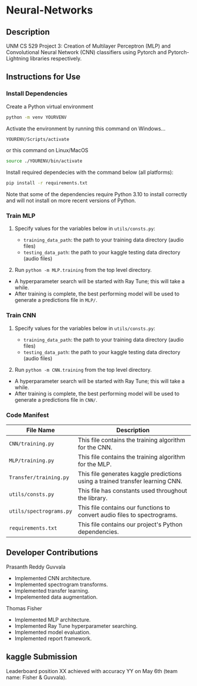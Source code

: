 # Neural-Networks

## Description

UNM CS 529 Project 3: Creation of Multilayer Perceptron (MLP) and Convolutional Neural Network (CNN) classifiers using Pytorch and Pytorch-Lightning libraries respectively.

## Instructions for Use

### Install Dependencies

Create a Python virtual environment
```bash
python -m venv YOURVENV
```

Activate the environment by running this command on Windows...
```bash
YOURENV/Scripts/activate
```
or this command on Linux/MacOS
```bash
source ./YOURENV/bin/activate
```

Install required dependecies with the command below (all platforms):
```bash
pip install -r requirements.txt
```

Note that some of the dependencies require Python 3.10 to install correctly and will not install on more recent versions of Python.

### Train MLP

1. Specify values for the variables below in `utils/consts.py`:
   - `training_data_path`: the path to your training data directory (audio files)
   - `testing_data_path`: the path to your kaggle testing data directory (audio files)

2. Run `python -m MLP.training` from the top level directory.
- A hyperparameter search will be started with Ray Tune; this will take a while.
- After training is complete, the best performing model will be used to generate a predictions file in `MLP/`.

### Train CNN

1. Specify values for the variables below in `utils/consts.py`:
   - `training_data_path`: the path to your training data directory (audio files)
   - `testing_data_path`: the path to your kaggle testing data directory (audio files)

2. Run `python -m CNN.training` from the top level directory.
- A hyperparameter search will be started with Ray Tune; this will take a while.
- After training is complete, the best performing model will be used to generate a predictions file in `CNN/`.

### Code Manifest
| File Name | Description |
| --- | --- |
| `CNN/training.py` | This file contains the training algorithm for the CNN. |
| `MLP/training.py` | This file contains the training algorithm for the MLP.  |
| `Transfer/training.py` | This file generates kaggle predictions using a trained transfer learning CNN.  |
| `utils/consts.py` | This file has constants used throughout the library.  |
| `utils/spectrograms.py` | This file contains our functions to convert audio files to spectrograms. |
| `requirements.txt` | This file contains our project's Python dependencies. |


## Developer Contributions

Prasanth Reddy Guvvala
- Implemented CNN architecture.
- Implemented spectrogram transforms.
- Implemented transfer learning.
- Impelemented data augmentation.

Thomas Fisher
- Implemented MLP architecture.
- Implemented Ray Tune hyperparameter searching.
- Implemented model evaluation.
- Implemented report framework.

## kaggle Submission

Leaderboard position XX achieved with accuracy YY on May 6th (team name: Fisher & Guvvala).
